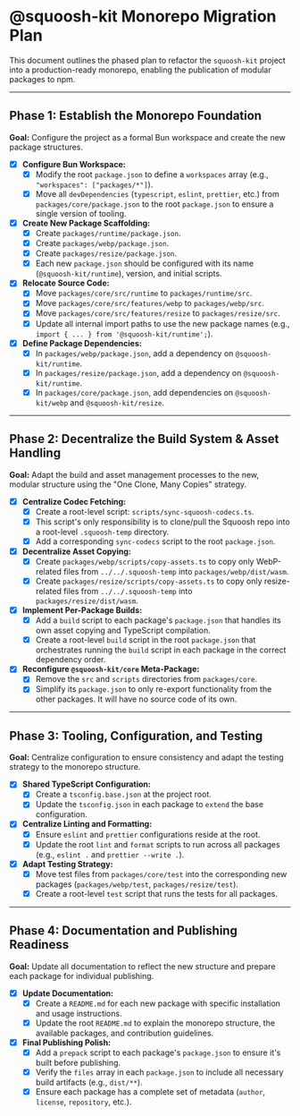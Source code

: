 # @squoosh-kit Monorepo Migration Plan

This document outlines the phased plan to refactor the `squoosh-kit` project into a production-ready monorepo, enabling the publication of modular packages to npm.

---

## Phase 1: Establish the Monorepo Foundation

**Goal:** Configure the project as a formal Bun workspace and create the new package structures.

- [x] **Configure Bun Workspace:**
  - [x] Modify the root `package.json` to define a `workspaces` array (e.g., `"workspaces": ["packages/*"]`).
  - [x] Move all `devDependencies` (`typescript`, `eslint`, `prettier`, etc.) from `packages/core/package.json` to the root `package.json` to ensure a single version of tooling.

- [x] **Create New Package Scaffolding:**
  - [x] Create `packages/runtime/package.json`.
  - [x] Create `packages/webp/package.json`.
  - [x] Create `packages/resize/package.json`.
  - [x] Each new `package.json` should be configured with its name (`@squoosh-kit/runtime`), version, and initial scripts.

- [x] **Relocate Source Code:**
  - [x] Move `packages/core/src/runtime` to `packages/runtime/src`.
  - [x] Move `packages/core/src/features/webp` to `packages/webp/src`.
  - [x] Move `packages/core/src/features/resize` to `packages/resize/src`.
  - [x] Update all internal import paths to use the new package names (e.g., `import { ... } from '@squoosh-kit/runtime';`).

- [x] **Define Package Dependencies:**
  - [x] In `packages/webp/package.json`, add a dependency on `@squoosh-kit/runtime`.
  - [x] In `packages/resize/package.json`, add a dependency on `@squoosh-kit/runtime`.
  - [x] In `packages/core/package.json`, add dependencies on `@squoosh-kit/webp` and `@squoosh-kit/resize`.

---

## Phase 2: Decentralize the Build System & Asset Handling

**Goal:** Adapt the build and asset management processes to the new, modular structure using the "One Clone, Many Copies" strategy.

- [x] **Centralize Codec Fetching:**
  - [x] Create a root-level script: `scripts/sync-squoosh-codecs.ts`.
  - [x] This script's only responsibility is to clone/pull the Squoosh repo into a root-level `.squoosh-temp` directory.
  - [x] Add a corresponding `sync-codecs` script to the root `package.json`.

- [x] **Decentralize Asset Copying:**
  - [x] Create `packages/webp/scripts/copy-assets.ts` to copy only WebP-related files from `../../.squoosh-temp` into `packages/webp/dist/wasm`.
  - [x] Create `packages/resize/scripts/copy-assets.ts` to copy only resize-related files from `../../.squoosh-temp` into `packages/resize/dist/wasm`.

- [x] **Implement Per-Package Builds:**
  - [x] Add a `build` script to each package's `package.json` that handles its own asset copying and TypeScript compilation.
  - [x] Create a root-level `build` script in the root `package.json` that orchestrates running the `build` script in each package in the correct dependency order.

- [x] **Reconfigure `@squoosh-kit/core` Meta-Package:**
  - [x] Remove the `src` and `scripts` directories from `packages/core`.
  - [x] Simplify its `package.json` to only re-export functionality from the other packages. It will have no source code of its own.

---

## Phase 3: Tooling, Configuration, and Testing

**Goal:** Centralize configuration to ensure consistency and adapt the testing strategy to the monorepo structure.

- [x] **Shared TypeScript Configuration:**
  - [x] Create a `tsconfig.base.json` at the project root.
  - [x] Update the `tsconfig.json` in each package to `extend` the base configuration.

- [x] **Centralize Linting and Formatting:**
  - [x] Ensure `eslint` and `prettier` configurations reside at the root.
  - [x] Update the root `lint` and `format` scripts to run across all packages (e.g., `eslint .` and `prettier --write .`).

- [x] **Adapt Testing Strategy:**
  - [x] Move test files from `packages/core/test` into the corresponding new packages (`packages/webp/test`, `packages/resize/test`).
  - [x] Create a root-level `test` script that runs the tests for all packages.

---

## Phase 4: Documentation and Publishing Readiness

**Goal:** Update all documentation to reflect the new structure and prepare each package for individual publishing.

- [x] **Update Documentation:**
  - [x] Create a `README.md` for each new package with specific installation and usage instructions.
  - [x] Update the root `README.md` to explain the monorepo structure, the available packages, and contribution guidelines.

- [x] **Final Publishing Polish:**
  - [x] Add a `prepack` script to each package's `package.json` to ensure it's built before publishing.
  - [x] Verify the `files` array in each `package.json` to include all necessary build artifacts (e.g., `dist/**`).
  - [x] Ensure each package has a complete set of metadata (`author`, `license`, `repository`, etc.).

